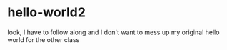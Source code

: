 # hello-world2
look, I have to follow along and I don't want to mess up my original hello world for the other class
